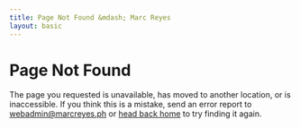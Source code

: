 ```yaml
---
title: Page Not Found &mdash; Marc Reyes
layout: basic
---
```


# Page Not Found

The page you requested is unavailable, has moved to another location, or is inaccessible. If you think this is a mistake, send an error report to <a class="link-1" href="mailto:webadmin@marcreyes.ph?subject=Site Error Report (marcreyes.ph)">webadmin@marcreyes.ph</a> or <a class="link-1" href="https://marcreyes.ph">head back home</a> to try finding it again.
